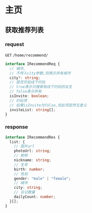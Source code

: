# 主页

## 获取推荐列表

### request

`GET` `/home/recommend/`

```typescript
interface IRecommendReq {
  // 城市,
  // 不传入city参数,则表示所有城市
  city?: string;
  // 是否开启线下约玩
  // true表示只搜索有线下约玩的女生
  // false表示所有
  isInvite: boolean;
  // 约玩项
  // 如果isInvite为false,则此项显然无意义
  inviteList: string[];
}
```

### response

```typescript
interface IRecommendRes {
  list: {
    // 图片url
    photoUrl: string;
    // 昵称
    nickname: string;
    // 生年
    birth: number;
    // 性别
    gender: "male" | "female";
    // 城市
    city: string;
    // 日记数量
    dailyCount: number;
  }[];
}
```
